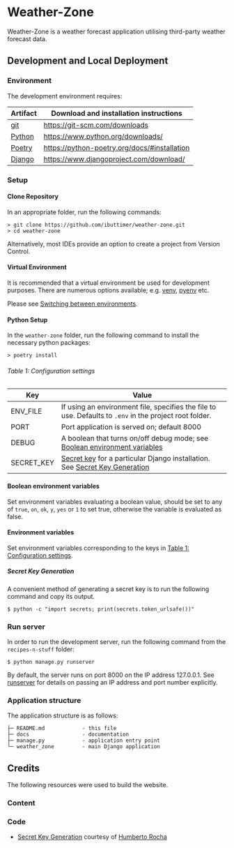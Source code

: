 # Weather-Zone

Weather-Zone is a weather forecast application utilising third-party weather forecast data.

## Development and Local Deployment
### Environment
The development environment requires:

| Artifact                                 | Download and installation instructions        |
|------------------------------------------|-----------------------------------------------|
| [git](https://git-scm.com/)              | https://git-scm.com/downloads                 |
| [Python](https://www.python.org/)        | https://www.python.org/downloads/             |
| [Poetry](https://python-poetry.org/)     | https://python-poetry.org/docs/#installation  |
| [Django](https://www.djangoproject.com/) | https://www.djangoproject.com/download/       |

### Setup
#### Clone Repository
In an appropriate folder, run the following commands:
```shell
> git clone https://github.com/ibuttimer/weather-zone.git
> cd weather-zone
```
Alternatively, most IDEs provide an option to create a project from Version Control.

#### Virtual Environment
It is recommended that a virtual environment be used for development purposes.
There are numerous options available; e.g. [venv](https://packaging.python.org/en/latest/guides/installing-using-pip-and-virtual-environments/#creating-a-virtual-environment), [pyenv](https://github.com/pyenv/pyenv) etc. 

Please see [Switching between environments](https://python-poetry.org/docs/managing-environments/#switching-between-environments).

#### Python Setup
In the `weather-zone` folder, run the following command to install the necessary python packages:
```shell
> poetry install
```

###### Table 1: Configuration settings
| Key                      | Value                                                                                                                                                                              |
|--------------------------|------------------------------------------------------------------------------------------------------------------------------------------------------------------------------------|
| ENV_FILE                 | If using an environment file, specifies the file to use. Defaults to `.env` in the project root folder.                                                                            |
| PORT                     | Port application is served on; default 8000                                                                                                                                        |
| DEBUG                    | A boolean that turns on/off debug mode; see [Boolean environment variables](#boolean-environment-variables)                                                                        |
| SECRET_KEY               | [Secret key](https://docs.djangoproject.com/en/4.2/ref/settings/#std-setting-SECRET_KEY) for a particular Django installation. See [Secret Key Generation](#secret-key-generation) |

#### Boolean environment variables
Set environment variables evaluating a boolean value, should be set to any of `true`, `on`, `ok`, `y`, `yes` or `1` to set true, otherwise the variable is evaluated as false.

#### Environment variables
Set environment variables corresponding to the keys in [Table 1: Configuration settings](#table-1-configuration-settings).

##### Secret Key Generation
A convenient method of generating a secret key is to run the following command and copy its output.

```shell
$ python -c "import secrets; print(secrets.token_urlsafe())"
```

### Run server
In order to run the development server, run the following command from the `recipes-n-stuff` folder:

````shell
$ python manage.py runserver
````

By default, the server runs on port 8000 on the IP address 127.0.0.1.
See [runserver](https://docs.djangoproject.com/en/4.1/ref/django-admin/#runserver) for details on passing an IP address and port number explicitly.

### Application structure
The application structure is as follows:

```
├─ README.md            - this file
├─ docs                 - documentation
├─ manage.py            - application entry point
└─ weather_zone         - main Django application
```

## Credits

The following resources were used to build the website.

### Content

### Code

- [Secret Key Generation](#secret-key-generation) courtesy of [Humberto Rocha](https://humberto.io/blog/tldr-generate-django-secret-key/)
 
